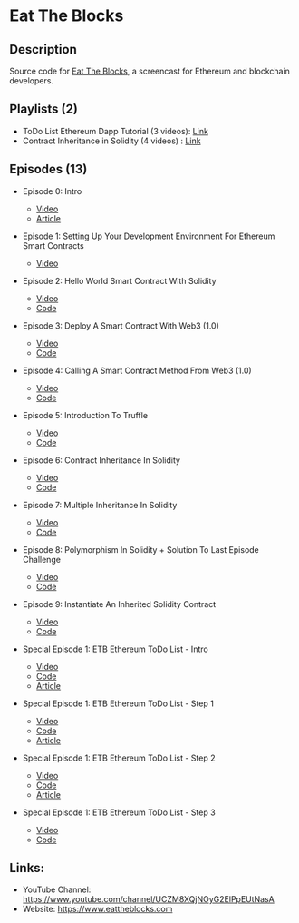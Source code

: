 # Eat The Blocks

## Description
Source code for [Eat The Blocks](https://www.youtube.com/channel/UCZM8XQjNOyG2ElPpEUtNasA), a screencast for Ethereum and blockchain developers.

## Playlists (2)
* ToDo List Ethereum Dapp Tutorial (3 videos): [Link](https://www.youtube.com/playlist?list=PLbbtODcOYIoGfbrnfxgwva0Fktju0L449)
* Contract Inheritance in Solidity (4 videos) : [Link](https://www.youtube.com/playlist?list=PLbbtODcOYIoH2Dvos3Jhy48kKfYO-o0We)

## Episodes (13)

* Episode 0: Intro
    - [Video](https://www.youtube.com/watch?v=S4Q9T4EZjSs)
    - [Article](https://eattheblocks.com/genesis-post-episode1)
* Episode 1: Setting Up Your Development Environment For Ethereum Smart Contracts
    - [Video](https://www.youtube.com/watch?v=yIfq1mT2saM&t=1s)
* Episode 2: Hello World Smart Contract With Solidity
    - [Video](https://www.youtube.com/watch?v=XUOqw8duupw&t=3s)
    - [Code](https://github.com/jklepatch/eattheblocks/tree/master/episode2)
* Episode 3: Deploy A Smart Contract With Web3 (1.0)
    - [Video](https://www.youtube.com/watch?v=eyETb2Ib2pk&t=7s)
    - [Code](https://github.com/jklepatch/eattheblocks/tree/master/episode3)
* Episode 4: Calling A Smart Contract Method From Web3 (1.0)
    - [Video](https://www.youtube.com/watch?v=hr68GNEhHhg)
    - [Code](https://github.com/jklepatch/eattheblocks/tree/master/episode4)
* Episode 5: Introduction To Truffle
    - [Video](https://www.youtube.com/watch?v=M-w6dDDhu6w&t=3s)
    - [Code](https://github.com/jklepatch/eattheblocks/tree/master/episode5)
* Episode 6: Contract Inheritance In Solidity
    - [Video](https://www.youtube.com/watch?v=BIHNMvbqr0k&t=13s)
    - [Code](https://github.com/jklepatch/eattheblocks/tree/master/episode6)
* Episode 7: Multiple Inheritance In Solidity
    - [Video](https://www.youtube.com/watch?v=D9YFgLfK9uc&t=2s)
    - [Code](https://github.com/jklepatch/eattheblocks/tree/master/episode7)
* Episode 8: Polymorphism In Solidity + Solution To Last Episode Challenge
    - [Video](https://www.youtube.com/watch?v=NN7Q4hO6wXM&t=4s)
    - [Code](https://github.com/jklepatch/eattheblocks/tree/master/episode8)
* Episode 9: Instantiate An Inherited Solidity Contract
    - [Video](https://www.youtube.com/watch?v=YBSD1z96Tic)
    - [Code](https://github.com/jklepatch/eattheblocks/tree/master/episode9)
* Special Episode 1: ETB Ethereum ToDo List - Intro
    - [Video](https://www.youtube.com/watch?v=-1c5hb_Y2MM&t=1s)
    - [Code](https://github.com/jklepatch/eattheblocks/tree/master/special-episode-1/finished)
    - [Article](https://eattheblocks.com/etb-ethereum-todo-list-app-special-episode-1) 

* Special Episode 1: ETB Ethereum ToDo List - Step 1
    - [Video](https://www.youtube.com/watch?v=-1c5hb_Y2MM)
    - [Code](https://github.com/jklepatch/eattheblocks/tree/master/special-episode-1/step1)
    - [Article](https://eattheblocks.com/todo-list-ethereum-dapp-step1-special-episode-1)
* Special Episode 1: ETB Ethereum ToDo List - Step 2
    - [Video](https://www.youtube.com/watch?v=xd-9h0sLRAI)
    - [Code](https://github.com/jklepatch/eattheblocks/tree/master/special-episode-1/step2)
    - [Article](https://eattheblocks.com/todo-list-ethereum-dapp-step2-special-episode-1)
* Special Episode 1: ETB Ethereum ToDo List - Step 3
    - [Video](https://youtu.be/82LeAnXe3SE)
    - [Code](https://github.com/jklepatch/eattheblocks/tree/master/special-episode-1/step3)

## Links:

* YouTube Channel: https://www.youtube.com/channel/UCZM8XQjNOyG2ElPpEUtNasA
* Website: https://www.eattheblocks.com
